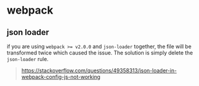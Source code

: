 # webpack

## json loader

if you are using `webpack >= v2.0.0` and `json-loader` together, the file will be transformed twice which caused the issue. The solution is simply delete the `json-loader` rule.
> <https://stackoverflow.com/questions/49358313/json-loader-in-webpack-config-js-not-working>

